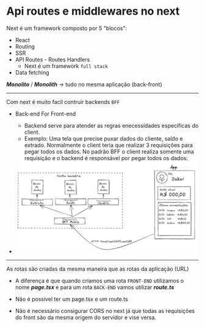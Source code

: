 # Api routes e middlewares no next

Next é um framework composto por 5 "blocos":

- React
- Routing
- SSR
- API Routes - Routes Handlers
  - Next é um framework `full stack`
- Data fetching

**_Monolito_** / **_Monolith_** -> tudo no mesma aplicação (back-front)

---

Com next é muito facil contruir backends `BFF`

- Back-end For Front-end

  - Backend serve para atender as regras enecessídades específicas do client.
  - Exemplo: Uma tela que precise puxar dados do cliente, saldo e extrado. Normalmente o client teria que realizar 3 requisições para pegar todos os dados. No padrão BFF o client realiza somente uma requisição e o backend é responsável por pegar todos os dados:

- <img src="./assets/bff.png"/>

---

As rotas são criadas da mesma maneira que as rotas da aplicação (URL)

- A diferença é que quando criamos uma rota `FRONT-END` utilizamos o nome **_page.tsx_** e para um rota `BACK-END` vamos utilizar **_route.ts_**
- Não é possível ter um page.tsx e um route.ts

- Não é necessário consigurar CORS no next já que todas as requisições do front são da mesma origem do servidor e vise versa.

